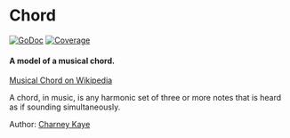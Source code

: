 # Chord

[![GoDoc](https://godoc.org/github.com/go-music-theory/music-theory/chord?status.svg)](https://godoc.org/github.com/go-music-theory/music-theory/chord) [![Coverage](https://img.shields.io/badge/coverage-100%-brightgreen.svg?style=flat)](https://gocover.io/github.com/go-music-theory/music-theory/chord)

#### A model of a musical chord.

[Musical Chord on Wikipedia](https://en.wikipedia.org/wiki/Chord_(music))

A chord, in music, is any harmonic set of three or more notes that is heard as if sounding simultaneously.

Author: [Charney Kaye](http://w.charney.io)
